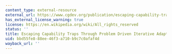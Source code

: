 ```yaml
---
content_type: external-resource
external_url: https://www.cgdev.org/publication/escaping-capability-traps-through-problem-driven-iterative-adaptation-pdia-working-paper
has_external_license_warning: true
license: https://en.wikipedia.org/wiki/All_rights_reserved
status: ''
title: Escaping Capability Traps Through Problem Driven Iterative Adaptation (PDIA)
uid: bbd55fe8-88ee-46f3-a710-b9c7c0afaf4d
wayback_url: ''
---
```

